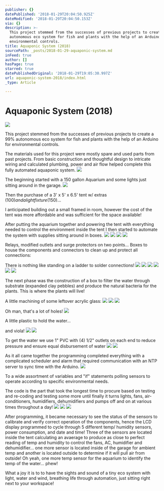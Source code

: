 ```yaml
---
publisher: {}
datePublished: '2018-01-29T20:04:50.925Z'
dateModified: '2018-01-29T20:04:50.153Z'
via: {}
description: >-
  This project stemmed from the successes of previous projects to create a 99%
  autonomous eco system for fish and plants with the help of an Arduino for
  environmental controls.
title: Aquaponic System (2018)
sourcePath: _posts/2018-01-29-aquaponic-system.md
inFeed: true
author: []
hasPage: true
starred: true
datePublishedOriginal: '2018-01-29T19:05:30.997Z'
url: aquaponic-system-2018/index.html
_type: Article

---
```

# Aquaponic System (2018)
![](https://the-grid-user-content.s3-us-west-2.amazonaws.com/a03ee586-8d9f-453c-9943-c44543785e77.jpg)

This project stemmed from the successes of previous projects to create a 99% autonomous eco system for fish and plants with the help of an Arduino for environmental controls.

The materials used for this project were mostly spare and used parts from past projects. From basic construction and thoughtful design to intricate wiring and calculated plumbing, power and air flow helped complete this fully automated aquaponic system.
![](https://s3-us-west-2.amazonaws.com/the-grid-img/p/9c8ed1569273efa13c39117f9698462f92243efe.jpg)

The beginning started with a 150 gallon Aquarium and some lights just sitting around in the garage.
![](https://s3-us-west-2.amazonaws.com/the-grid-img/p/b9d80c1ebf892caa243a17285faf001b23b7b695.jpg)

Then the purchase of a 3' x 5' x 6.5' tent w/ extras ($100) and a light fixture ($150)...

I anticipated building out a small framed in room, however the cost of the tent was more affordable and was sufficient for the space available!

After putting the aquarium together and powering the tent with everything needed to control the environment inside the tent I then started to automate the system with supplies sitting around in boxes.
![](https://s3-us-west-2.amazonaws.com/the-grid-img/p/4ab587205aacc890c9e06141c292ce395b0f0f72.jpg)
![](https://the-grid-user-content.s3-us-west-2.amazonaws.com/2b217e53-754d-40ab-99c1-0e55e6fa8f54.jpg)
![](https://s3-us-west-2.amazonaws.com/the-grid-img/p/19dfd3c285d9cd9ff5e0cccf37147440bf6d657e.jpg)
![](https://s3-us-west-2.amazonaws.com/the-grid-img/p/a94cb0d79ba7b883809fe9c52ae69bd90fc6d3f9.jpg)

Relays, modified outlets and surge protectors on two points... Boxes to house the components and connectors to clean up and protect all connections:

There is nothing like standing on a ladder to solder connections!
![](https://s3-us-west-2.amazonaws.com/the-grid-img/p/615c0d18a13ca670c04f73bc296e8765daadaace.jpg)
![](https://the-grid-user-content.s3-us-west-2.amazonaws.com/899b3463-dc28-4d4e-a5bb-24016c79043e.jpg)
![](https://the-grid-user-content.s3-us-west-2.amazonaws.com/0abb48ef-0867-4da6-acea-724562a2a4ba.jpg)
![](https://the-grid-user-content.s3-us-west-2.amazonaws.com/aba0973f-1d74-4c67-932b-71a02a1496a1.jpg)
![](https://the-grid-user-content.s3-us-west-2.amazonaws.com/0bd97d68-c55f-4a95-a681-dae55f664452.jpg)
![](https://the-grid-user-content.s3-us-west-2.amazonaws.com/3e9f40a1-c45d-47e8-bbd5-60578e31f2af.jpg)

The next phase was the construction of a box to filter the water through substrate (expanded clay pebbles) and produce the natural bacteria for the plants. This is where the plants will live!

A little machining of some leftover acrylic glass:
![](https://the-grid-user-content.s3-us-west-2.amazonaws.com/17afd7a9-a9f6-4f19-83cb-d52bc0bbfa9d.jpg)
![](https://the-grid-user-content.s3-us-west-2.amazonaws.com/8cb5bef2-e469-4cca-ae13-8610ffcdb069.jpg)
![](https://the-grid-user-content.s3-us-west-2.amazonaws.com/b273544b-bcb8-4da1-bc4f-e3e10ee162ae.jpg)

Oh man, that's a lot of holes!
![](https://the-grid-user-content.s3-us-west-2.amazonaws.com/03ef88e2-05bc-480d-8ce8-eed397421bfc.jpg)

A little plastic to hold the water...

and viola!
![](https://the-grid-user-content.s3-us-west-2.amazonaws.com/76666716-7337-4226-86d4-6648e8b42d10.jpg)
![](https://the-grid-user-content.s3-us-west-2.amazonaws.com/3314f32e-1e3e-41c0-92ca-5ec4ec7cc192.jpg)

To get the water we use 1" PVC with (4) 1/2" outlets on each end to reduce pressure and ensure equal disbursement of water
![](https://the-grid-user-content.s3-us-west-2.amazonaws.com/923ce3ba-b86c-40f7-b1df-7e075f043f1c.jpg)
![](https://the-grid-user-content.s3-us-west-2.amazonaws.com/d27225b4-f4bb-4bb1-857b-aeaa0c1bf5de.jpg)

As it all came together the programming completed everything with a complicated scheduler and alarm that required communication with an NTP server to sync time with the Arduino. ![](https://the-grid-user-content.s3-us-west-2.amazonaws.com/b602c600-6393-4191-a599-9b6f659e1eda.jpg)

To a wide assortment of variables and "if" statements polling sensors to operate according to specific environmental needs.

The code is the part that took the longest time to procure based on testing and re-coding and testing some more until finally it turns lights, fans, air-conditioners, humidifiers, dehumidifiers and pumps off and on at various times throughout a day!
![](https://the-grid-user-content.s3-us-west-2.amazonaws.com/e0634173-e475-4e98-a8bd-f71c4bf223fe.jpg)
![](https://the-grid-user-content.s3-us-west-2.amazonaws.com/06857313-0eac-426d-9d2c-383313e934cc.jpg)
![](https://the-grid-user-content.s3-us-west-2.amazonaws.com/82d4ee28-77d8-48d5-b53e-7b9d4a1d0480.jpg)

After programming, it became necessary to see the status of the sensors to calibrate and verify correct operation of the components, hence the LCD display programmed to cycle through 5 different temp/ humidity sensors, power consumption, and date and time! Three of the sensors are located inside the tent calculating an avaerage to produce as close to perfect reading of temp and humidity to control the fans, AC, humidifier and dehumidifier... one more sensor is located inside of the garage for ambient temp and another is located outside to determine if it will pull air from outside! Oh yeah, one more temp sensor for the aquarium to identify the temp of the water... phew!

What a joy it is to to have the sights and sound of a tiny eco system with light, water and wind, breathing life through automation, just sitting right next to your workspace!